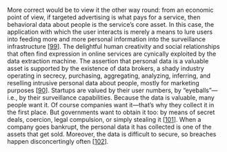 More correct would be to view it the other way round: from an economic point of view, if targeted
advertising is what pays for a service, then behavioral data about people is the service’s core
asset. In this case, the application with which the user interacts is merely a
means to lure users into feeding more and more personal information into the surveillance
infrastructure [[99](ch12.html#Zuboff2015jd)]. The delightful human
creativity and social relationships that often find expression in online services are cynically
exploited by the data extraction machine. The assertion that personal data is a valuable asset is supported by the existence of data brokers,
a shady industry operating in secrecy, purchasing, aggregating, analyzing, inferring, and reselling
intrusive personal data about people, mostly for marketing purposes
[[90](ch12.html#USSenate2013um)].
Startups are valued by their user numbers, by “eyeballs”—i.e., by their surveillance capabilities. 
Because the data is valuable, many people want it. Of course companies want it—that’s why they
collect it in the first place. But governments want to obtain it too: by means of secret deals,
coercion, legal compulsion, or simply stealing it
[[101](ch12.html#Schneier2016tf)].
When a company goes bankrupt, the personal data it has collected is one of the assets that get sold.
Moreover, the data is difficult to secure, so breaches happen disconcertingly often
[[102](ch12.html#Dunn2016gy)].